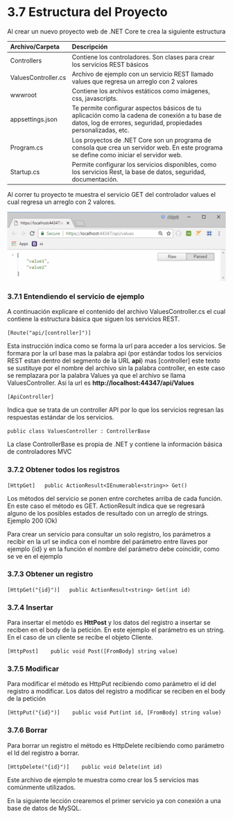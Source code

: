 # 3.7 Estructura del Proyecto

Al crear un nuevo proyecto web de .NET Core te crea la siguiente estructura

| Archivo/Carpeta | Descripción |
| :--- | :--- |
| Controllers | Contiene los controladores. Son clases para crear los servicios REST básicos |
| ValuesController.cs | Archivo de ejemplo con un servicio REST llamado values que regresa un arreglo con 2 valores |
| wwwroot | Contiene los archivos estáticos como imágenes, css, javascripts.  |
| appsettings.json | Te permite configurar aspectos básicos de tu aplicación como la cadena de conexión a tu base de datos, log de errores, seguridad, propiedades personalizadas, etc. |
| Program.cs | Los proyectos de .NET Core son un programa de consola que crea un servidor web. En este programa se define como iniciar el servidor web. |
| Startup.cs | Permite configurar los servicios disponibles, como los servicios Rest, la base de datos, seguridad, documentación. |

Al correr tu proyecto te muestra el servicio GET del controlador values el cual regresa un arreglo con 2 valores.

![](../.gitbook/assets/image%20%2846%29.png)

### 3.7.1 Entendiendo el servicio de ejemplo

A continuación explicare el contenido del archivo ValuesController.cs el cual contiene la estructura básica que siguen los servicios REST.

`[Route("api/[controller]")]`  

Esta instrucción indica como se forma la url para acceder a los servicios. Se formara por la url base mas la palabra api \(por estándar todos los servicios REST estan dentro del segmento de la URL **api**\) mas \[controller\] este texto se sustituye por el nombre del archivo sin la palabra controller, en este caso se remplazara por la palabra Values ya que el archivo se llama ValuesController. Asi la url es **http://localhost:44347/api/Values** 

`[ApiController]`

Indica que se trata de un controller API por lo que los servicios regresan las respuestas estándar de los servicios. 

`public class ValuesController : ControllerBase`

La clase ControllerBase es propia de .NET y contiene la información básica de controladores MVC

### 3.7.2 Obtener todos los registros

`[HttpGet]  
public ActionResult<IEnumerable<string>> Get()`

Los métodos del servicio se ponen entre corchetes arriba de cada función. En este caso el método es GET. ActionResult indica que se regresará alguno de los posibles estados de resultado con un arreglo de strings. Ejemplo 200 \(Ok\)

Para crear un servicio para consultar un solo registro, los parámetros a recibir en la url se indica con el nombre del parámetro entre llaves  por ejemplo {id} y en la función el nombre del parámetro debe coincidir, como se ve en el ejemplo

### 3.7.3 Obtener un registro

`[HttpGet("{id}")]  
public ActionResult<string> Get(int id)`

### 3.7.4 Insertar

Para insertar el metódo es **HttPost** y los datos del registro a insertar se reciben en el body de la petición. En este ejemplo el parámetro es un string. En el caso de un cliente se recibe el objeto Cliente.

`[HttpPost]   
public void Post([FromBody] string value)` 

### 3.7.5 Modificar

Para modificar el método es HttpPut recibiendo como parámetro el id del registro a modificar. Los datos del registro a modificar se reciben en el body de la petición

`[HttpPut("{id}")]   
public void Put(int id, [FromBody] string value)`

### 3.7.6 Borrar

Para borrar un registro el método es HttpDelete recibiendo como parámetro el Id del registro a borrar.

`[HttpDelete("{id}")]   
public void Delete(int id)`

Este archivo de ejemplo te muestra como crear los 5 servicios mas comúnmente utilizados.

En la siguiente lección crearemos el primer servicio ya con conexión a una base de datos de MySQL.

